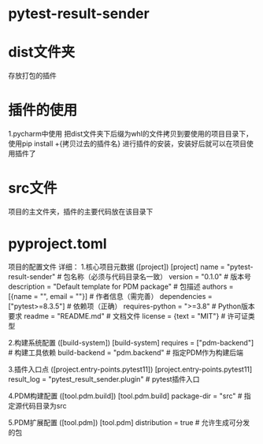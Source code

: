 # pytest-result-sender

# dist文件夹
存放打包的插件

#  插件的使用
1.pycharm中使用
把dist文件夹下后缀为whl的文件拷贝到要使用的项目目录下，使用pip install +{拷贝过去的插件名} 进行插件的安装，安装好后就可以在项目使用插件了
  
# src文件
项目的主文件夹，插件的主要代码放在该目录下
 
# pyproject.toml
项目的配置文件
详细：
1.核心项目元数据 ([project])
 [project]
name = "pytest-result-sender"   # 包名称（必须与代码目录名一致）
version = "0.1.0"               # 版本号
description = "Default template for PDM package"  # 包描述
authors = [{name = "", email = ""}]  # 作者信息（需完善）
dependencies = ["pytest>=8.3.5"]     # 依赖项（正确）
requires-python = ">=3.8"            # Python版本要求
readme = "README.md"                 # 文档文件
license = {text = "MIT"}             # 许可证类型

2.构建系统配置 ([build-system])
[build-system]
requires = ["pdm-backend"]     # 构建工具依赖
build-backend = "pdm.backend"  # 指定PDM作为构建后端

3.插件入口点 ([project.entry-points.pytest11])
[project.entry-points.pytest11]
result_log = "pytest_result_sender.plugin"  # pytest插件入口

4.PDM构建配置 ([tool.pdm.build])
[tool.pdm.build]
package-dir = "src"  # 指定源代码目录为src

5.PDM扩展配置 ([tool.pdm])
[tool.pdm]
distribution = true  # 允许生成可分发的包
 
